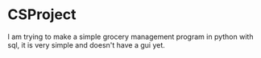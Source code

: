 # CSProject
I am trying to make a simple grocery management program in python with sql, it is very simple and doesn't have a gui yet.
